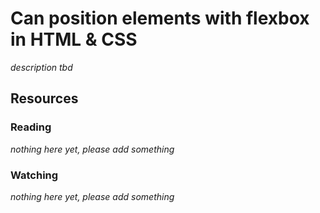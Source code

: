 # Can position elements with flexbox in HTML & CSS

_description tbd_

## Resources

### Reading

_nothing here yet, please add something_

### Watching

_nothing here yet, please add something_
